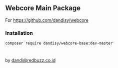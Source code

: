 ## Webcore Main Package

For https://github.com/dandisy/webcore

### Installation

    composer require dandisy/webcore-base:dev-master


#
by dandi@redbuzz.co.id